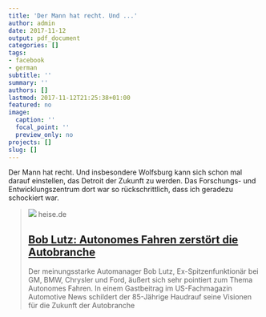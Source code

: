 ```yaml
---
title: 'Der Mann hat recht. Und ...'
author: admin
date: 2017-11-12
output: pdf_document
categories: []
tags:
- facebook
- german
subtitle: ''
summary: ''
authors: []
lastmod: 2017-11-12T21:25:38+01:00
featured: no
image:
  caption: ''
  focal_point: ''
  preview_only: no
projects: []
slug: []
---
```

Der Mann hat recht. Und insbesondere Wolfsburg kann sich schon mal darauf einstellen, das Detroit der Zukunft zu werden. Das Forschungs- und Entwicklungszentrum dort war so rückschrittlich, dass ich geradezu schockiert war.
> [![](https://heise.cloudimg.io/bound/1200x1200/q85.png-lossy-85.webp-lossy-85.foil1/_www-heise-de_/autos/imgs/14/2/3/1/5/6/5/3/1276df9a006e3440-fbecb4c88d7b7235.jpeg)](https://www.heise.de/autos/artikel/Bob-Lutz-Autonomes-Fahren-zerstoert-die-Autobranche-3887471.html)
> heise.de
> ## [Bob Lutz: Autonomes Fahren zerstört die Autobranche](https://www.heise.de/autos/artikel/Bob-Lutz-Autonomes-Fahren-zerstoert-die-Autobranche-3887471.html)
>
>Der meinungsstarke Automanager Bob Lutz, Ex-Spitzenfunktionär bei GM, BMW, Chrysler und Ford, äußert sich sehr pointiert zum Thema Autonomes Fahren. In einem Gastbeitrag im US-Fachmagazin Automotive News schildert der 85-Jährige Haudrauf seine Visionen für die Zukunft der Autobranche

